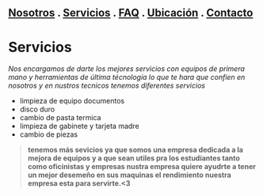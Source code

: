 ## [Nosotros](./nosotros.md) . [Servicios](./servicios.md) . [FAQ](FAQ.md) . [Ubicación](ubicacion.md) . [Contacto](./contacto.md)

# Servicios

_Nos encargamos de darte los mejores servicios con equipos de primera mano y herramientas de última técnología lo que te hara que confien en nosotros y en nustros tecnicos tenemos diferentes servicios_

+ limpieza de equipo documentos
+ disco duro 
+ cambio de pasta termica
+ limpieza de gabinete y tarjeta madre 
+ cambio de piezas

 >**tenemos más sevicios ya que somos una empresa dedicada a la mejora de equipos y a que sean utiles pra los estudiantes tanto como oficinistas y empresas nustra empresa quiere ayudrte a tener un mejor desemeño  en sus maquinas el rendimiento  nuestra empresa esta para servirte.<3**
